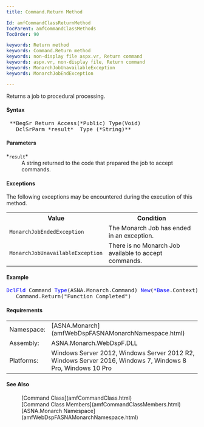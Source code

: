 ```yaml
---
title: Command.Return Method

Id: amfCommandClassReturnMethod
TocParent: amfCommandClassMethods
TocOrder: 90

keywords: Return method
keywords: Command.Return method
keywords: non-display file aspx.vr, Return command
keywords: aspx.vr, non-display file, Return command
keywords: MonarchJobUnavailableException
keywords: MonarchJobEndException

---
```


Returns a job to procedural processing.

#### Syntax
<pre class="syntax"> **BegSr Return Access(*Public) Type(Void)
   DclSrParm *result*  Type (*String)** </pre>

<!--mine -->

#### Parameters
<dl>
        <dt>
 *<code>result</code>* 
        </dt>
        <dd>A string returned to the code that prepared the job to
        accept commands.</dd>
</dl>

<!--mine -->

#### Exceptions
The following exceptions may be encountered during the execution of this method.
<table class="mytable" cellspacing="0" cellpadding="4" width="90%">
          <colgroup>
            <col width="50%" />
            <col width="50%" />
          </colgroup>
          <tr>
            <th>Value</th>
            <th>Condition</th>
          </tr>          <tr>
            <td><code>MonarchJobEndedException</code></td>
            <td>The Monarch Job has ended
            in an exception.</td>
          </tr>
          <tr>
            <td><code>MonarchJobUnavailableException</code></td>
            <td>There is no Monarch Job
            available to accept commands.</td>
          </tr>
</table>

<!--mine -->

#### Example
<pre class="example"><span style="COLOR: blue">DclFld</span> Command <span style="COLOR: blue">Type</span>(ASNA.Monarch.Command) <span style="COLOR: blue">New</span>(<span style="COLOR: blue">*Base</span>.Context)
   Command.Return("Function Completed")</pre>

<!-- -->

#### Requirements
<table class="dttable" cellspacing="0" cellpadding="4" width="60%">
           <colgroup>
            <col width="15%" style="font-weight:bold" />
            <col width="85%" />
          </colgroup>
          <tr>
            <td>Namespace:</td>
            <td>[ASNA.Monarch](amfWebDspFASNAMonarchNamespace.html)</td>
          </tr>
          <tr>
            <td>Assembly:</td>
            <td>ASNA.Monarch.WebDspF.DLL</td>
          </tr>
         <tr>
            <td>Platforms:</td>
            <td> Windows Server 2012, Windows Server 2012 R2, Windows Server 2016, Windows 7, Windows 8 Pro, Windows 10 Pro</td>
         </tr>
</table>

<!-- end -->

<!--mine -->

#### See Also
<dl>
        <dd>[Command Class](amfCommandClass.html)</dd>
        <dd>[Command Class Members](amfCommandClassMembers.html)</dd>
        <dd>[ASNA.Monarch Namespace](amfWebDspFASNAMonarchNamespace.html)</dd>
</dl>

